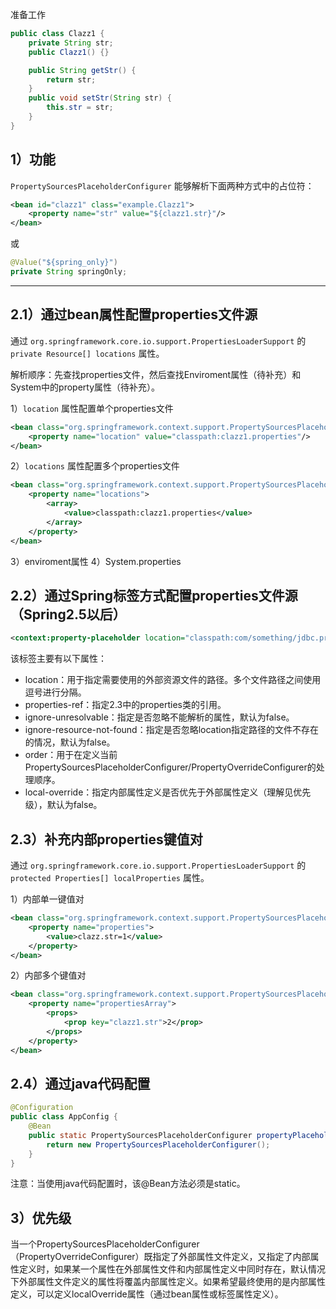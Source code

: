 



准备工作
```java
public class Clazz1 {  
    private String str;  
    public Clazz1() {}  

    public String getStr() {  
        return str;  
    }  
    public void setStr(String str) {  
        this.str = str;  
    }  
}
```

## 1）功能
`PropertySourcesPlaceholderConfigurer` 能够解析下面两种方式中的占位符：
```xml
<bean id="clazz1" class="example.Clazz1">  
    <property name="str" value="${clazz1.str}"/>  
</bean>
```
或
```java
@Value("${spring_only}")
private String springOnly;
```
-- --
## 2.1）通过bean属性配置properties文件源

通过 `org.springframework.core.io.support.PropertiesLoaderSupport` 的 `private Resource[] locations` 属性。

解析顺序：先查找properties文件，然后查找Enviroment属性（待补充）和System中的property属性（待补充）。

1）`location` 属性配置单个properties文件
```xml
<bean class="org.springframework.context.support.PropertySourcesPlaceholderConfigurer">  
    <property name="location" value="classpath:clazz1.properties"/>  
</bean>
```
2）`locations` 属性配置多个properties文件
```xml
<bean class="org.springframework.context.support.PropertySourcesPlaceholderConfigurer">  
    <property name="locations">  
        <array>
	        <value>classpath:clazz1.properties</value>  
        </array>
	</property>
</bean>
```
3）enviroment属性
4）System.properties

## 2.2）通过Spring标签方式配置properties文件源（Spring2.5以后）
```xml
<context:property-placeholder location="classpath:com/something/jdbc.properties"/>
```
该标签主要有以下属性：
- location：用于指定需要使用的外部资源文件的路径。多个文件路径之间使用逗号进行分隔。
- properties-ref：指定2.3中的properties类的引用。
- ignore-unresolvable：指定是否忽略不能解析的属性，默认为false。
- ignore-resource-not-found：指定是否忽略location指定路径的文件不存在的情况，默认为false。
- order：用于在定义当前PropertySourcesPlaceholderConfigurer/PropertyOverrideConfigurer的处理顺序。
- local-override：指定内部属性定义是否优先于外部属性定义（理解见优先级），默认为false。

## 2.3）补充内部properties键值对

通过 `org.springframework.core.io.support.PropertiesLoaderSupport` 的 `protected Properties[] localProperties` 属性。

1）内部单一键值对
```xml
<bean class="org.springframework.context.support.PropertySourcesPlaceholderConfigurer">  
    <property name="properties">  
        <value>clazz.str=1</value>  
    </property>
</bean>
```
2）内部多个键值对
```xml
<bean class="org.springframework.context.support.PropertySourcesPlaceholderConfigurer">  
    <property name="propertiesArray">  
        <props>
			<prop key="clazz1.str">2</prop>  
        </props>  
	</property>
</bean>
```
## 2.4）通过java代码配置
```java
@Configuration 
public class AppConfig {
	@Bean   
	public static PropertySourcesPlaceholderConfigurer propertyPlaceholderConfigurer() {   
		return new PropertySourcesPlaceholderConfigurer(); 
	}
}
```
注意：当使用java代码配置时，该@Bean方法必须是static。

## 3）优先级

当一个PropertySourcesPlaceholderConfigurer（PropertyOverrideConfigurer）既指定了外部属性文件定义，又指定了内部属性定义时，如果某一个属性在外部属性文件和内部属性定义中同时存在，默认情况下外部属性文件定义的属性将覆盖内部属性定义。如果希望最终使用的是内部属性定义，可以定义localOverride属性（通过bean属性或标签属性定义）。